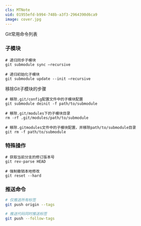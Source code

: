 ```yaml
---
cls: MTNote
uid: 01955efd-b994-748b-a3f3-2964390d6ca9
image: cover.jpg
---
```


Git常用命令列表

### 子模块

```shell
# 递归同步子模块
git submodule sync —recursive 

# 递归初始化子模块
git submodule update --init —recursive
```

移除Git子模块的步骤

```shell
# 移除.git/config配置文件中的子模块配置
git submodule deinit -f path/to/submodule

# 移除.git/modules下的子模块目录
rm -rf .git/modules/path/to/submodule

# 移除.gitmodules文件中的子模块配置，并移除path/to/submodule目录
git rm -f path/to/submodule
```

### 特殊操作

```shell
# 获取当前分支的修订版本号
git rev-parse HEAD

# 强制撤销本地修改
git reset --hard
```

### 推送命令

```bash
# 仅推送所有标签
git push origin --tags

# 推送代码同时推送标签
git push --follow-tags
```